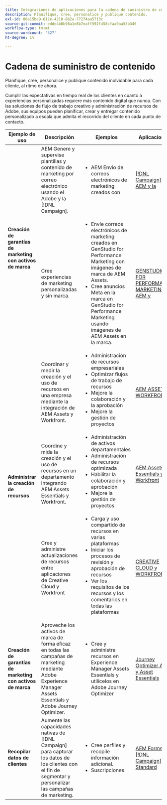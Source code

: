 ```yaml
---
title: Integraciones de aplicaciones para la cadena de suministro de contenido
description: Planifique, cree, personalice y publique contenido.
exl-id: 00a15be9-612e-4210-8b2a-77274aa5713c
source-git-commit: edde4b8b98a1e8b7eaff592f458cfaa9aa53b346
workflow-type: tm+mt
source-wordcount: '327'
ht-degree: 1%

---
```


# Cadena de suministro de contenido

Planifique, cree, personalice y publique contenido inolvidable para cada cliente, al ritmo de ahora.

Cumplir las expectativas en tiempo real de los clientes en cuanto a experiencias personalizadas requiere más contenido digital que nunca. Con las soluciones de flujo de trabajo creativo y administración de recursos de Adobe, sus equipos pueden planificar, crear y entregar contenido personalizado a escala que admita el recorrido del cliente en cada punto de contacto.

<table>
 <thead>
    <tr>
      <th>Ejemplo de uso</th>
      <th>Descripción</th>
      <th>Ejemplos</th>
      <th>Aplicaciones</th>
    </tr>
  </thead>
  <tbody>
<tr>
  <td rowspan="2"><strong>Creación de garantías de marketing con activos de marca</strong><br/></td>
  <td>AEM Genere y supervise plantillas y contenido de marketing por correo electrónico usando el Adobe y la [!DNL Campaign].</td>
  <td>
    <ul>
      <li>AEM Envío de correos electrónicos de marketing creados con</li>
    </ul>    
  </td>
  <td><a href="../integrations-between-applications/experience-manager/experience-manager-campaign.md">[!DNL Campaign] AEM y la</a></td>
</tr>
<tr>
  <td>Cree experiencias de marketing personalizadas y sin marca.</td>
  <td>
    <ul>
      <li>Envíe correos electrónicos de marketing creados en GenStudio for Performance Marketing con imágenes de marca de AEM Assets.</li>
      <li>Cree anuncios Meta en la marca en GenStudio for Performance Marketing usando imágenes de AEM Assets en la marca.</li>
    </ul>    
  </td>
  <td><a href="../integrations-between-applications/experience-manager/experience-manager-genstudio-for-performance-marketing.md">GENSTUDIO FOR PERFORMANCE MARKETING AEM y</a></td>
</tr>
<tr>
  <td rowspan="3"><strong>Administrar la creación de recursos</strong><br/></td>
  <td>Coordinar y medir la creación y el uso de recursos en una empresa mediante la integración de AEM Assets y Workfront.</td>
  <td>
    <ul style="margin-top: 0;">
      <li>Administración de recursos empresariales</li>
      <li>Optimizar flujos de trabajo de recursos</li>
      <li>Mejore la colaboración y la aprobación</li>
      <li>Mejore la gestión de proyectos</li>
    </ul>    
  </td>
  <td><a href="../integrations-between-applications/experience-manager/experience-manager-workfront.md">AEM ASSETS y WORKFRONT</a></td>
</tr>
<tr>
  <td>Coordine y mida la creación y el uso de recursos en un departamento integrando AEM Assets Essentials y Workfront.</td>
  <td>
    <ul style="margin-top: 0;">
      <li>Administración de activos departamentales</li>
      <li>Administración de recursos optimizada</li>
      <li>Habilitar la colaboración y aprobación</li>
      <li>Mejore la gestión de proyectos</li>
    </ul>    
  </td>
  <td><a href="../integrations-between-applications/experience-manager/experience-manager-workfront.md">AEM Assets Essentials y Workfront</a></td>
</tr>
<tr>
  <td>Cree y administre actualizaciones de recursos entre aplicaciones de Creative Cloud y Workfront</td>
  <td>
    <ul style="margin-top: 0;">
      <li>Carga y uso compartido de recursos en varias plataformas</li>
      <li>Iniciar los procesos de revisión y aprobación de recursos</li>
      <li>Ver los requisitos de los recursos y los comentarios en todas las plataformas</li>
    </ul>    
  </td>
  <td><a href="/help/integrations/integrations-between-applications/workfront/workfront-creative-cloud.md">CREATIVE CLOUD y WORKFRONT</a></td>
</tr>
<tr>
  <td><strong>Creación de garantías de marketing con activos de marca</strong><br/></td>
  <td>Aproveche los activos de marca de forma eficaz en todas las campañas de marketing mediante Adobe Experience Manager Assets Essentials y Adobe Journey Optimizer.
  </td>
  <td>
    <ul>
      <li>Cree y administre recursos en Experience Manager Assets Essentials y utilícelos en Adobe Journey Optimizer</li>
    </ul>
  </td>
  <td><a href="../integrations-between-applications/journey-optimizer/journey-optimizer-experience-manager.md">Journey Optimizer AEM y Asset Essentials</a></td>
</tr>
<tr>
  <td><strong>Recopilar datos de clientes</strong><br/></td>
  <td>Aumente las capacidades nativas de [!DNL Campaign] para capturar los datos de los clientes con el fin de segmentar y personalizar las campañas de marketing.
  </td>
  <td>
    <ul>
      <li>Cree perfiles y recopile información adicional. </li>
      <li>Suscripciones</li>
    </ul>
  </td>
  <td><a href="../integrations-between-applications/experience-manager/experience-manager-campaign.md">AEM Forms y [!DNL Campaign] Standard</a></td>
</tr>
</tbody>
</table>
